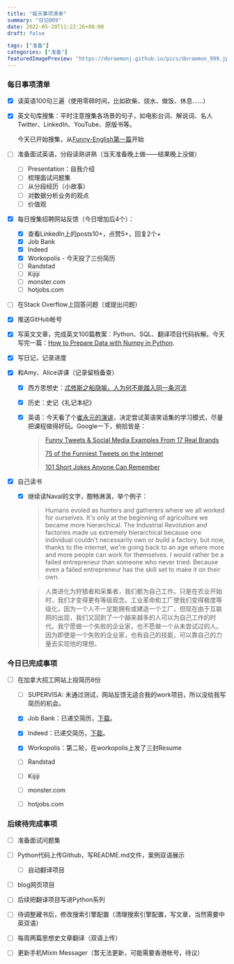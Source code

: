 ```yaml
---
title: "每天事项清单"
summary: "日记009"
date: 2022-05-20T11:22:26+08:00
draft: false

tags: ["准备"]
categories: ["准备"]
featuredImagePreview: "https://doraemonj.github.io/pics/doraemon_999.jpeg"
---
```


### 每日事项清单

-   [x] 读英语100句三遍（使用零碎时间，比如砍柴、烧水、做饭、休息……）

-   [x] 英文句库搜集：平时注意搜集各场景的句子，如电影台词、解说词、名人Twitter、LinkedIn、YouTube、原版书等。

    今天已开始搜集，从[Funny-English第一篇](https://doraemonj.github.io/zh-cn/funny_english_001/)开始

-   [ ] 准备面试英语，分段读熟讲熟（当天准备晚上做——结果晚上没做）

    -   [ ] Presentation：自我介绍
    -   [ ] 梳理面试问题集
    -   [ ] 从分段经历（小故事）
    -   [ ] 对数据分析业务的观点
    -   [ ] 价值观

-   [x] 每日搜集招聘网站反馈（今日增加后4个）：

    -   [x] 查看LinkedIn上的posts10+，点赞5+，回复2个+
    -   [x] Job Bank
    -   [x] Indeed
    -   [x] Workopolis - 今天投了三份简历
    -   [ ] Randstad
    -   [ ] Kijiji
    -   [ ] monster.com
    -   [ ] hotjobs.com

-   [ ] 在Stack Overflow上回答问题（或提出问题）

-   [x] 推送GitHub帐号

-   [x] 写英文文章，完成英文100篇教案：Python、SQL、翻译项目代码拆解。今天写完一篇：[How to Prepare Data with Numpy in Python](https://doraemonj.github.io/a_python_002/).

-   [x] 写日记，记录进度

-   [x] 和Amy、Alice讲课（记录留档备查）

    -   [x] 西方思想史：[忒修斯之船隐喻，人为何不能踏入同一条河流](https://www.ixigua.com/6956915456842138150?logTag=e7bd8727d2f212ac0492)

    -   [x] 历史：史记《礼记本纪》

    -   [x] 英语：今天看了个[崔永元的演讲](https://www.youtube.com/watch?v=IFWmlvojXLg)，决定尝试英语笑话集的学习模式，尽量把课程做得好玩。Google一下，俯拾皆是：

        >   [Funny Tweets & Social Media Examples From 17 Real Brands](https://blog.hubspot.com/marketing/funny-brands-social-media)
        >
        >   [75 of the Funniest Tweets on the Internet](https://www.rd.com/article/funny-tweets/)
        >
        >   [101 Short Jokes Anyone Can Remember](https://www.rd.com/list/short-jokes/)

        

-   [x] 自己读书

    -   [x] 继续读Naval的文字，酣畅淋漓，举个例子：

        >   Humans evoled as hunters and gatherers where we all worked for ourselves. It's only at the beginning of agriculture we became more hierarchical. The Industrial Revolution and factories made us extremely hierarchical because one individual couldn't necessarily own or build a factory, but now, thanks to the internet, we're going back to an age where more and more people can work for themselves. I would rather be a failed entrepreneur than someone who never tried. Because even a failed entrepreneur has the skill set to make it on their own.

        >   人类进化为狩猎者和采集者，我们都为自己工作。只是在农业开始时，我们才变得更有等级观念。工业革命和工厂使我们变得极度等级化，因为一个人不一定能拥有或建造一个工厂，但现在由于互联网的出现，我们又回到了一个越来越多的人可以为自己工作的时代。我宁愿做一个失败的企业家，也不愿做一个从未尝试过的人。因为即使是一个失败的企业家，也有自己的技能，可以靠自己的力量去实现他的理想。


### 今日已完成事项

-   [ ] 在加拿大招工网站上投简历8份

    -   [ ] SUPERVISA: 未通过测试，网站反馈无适合我的work项目，所以没给我写简历的机会。

    -   [x] Job Bank：已递交简历，[下载](https://doraemonj.github.io/docs/JobBank_Resume_20220519.rtf)。

    -   [x] Indeed：已递交简历，[下载](https://doraemonj.github.io/docs/Indeed_Resume_20220519.pdf)。

    -   [x] Workopolis：第二轮，在workopolis上发了三封Resume

    -   [ ] Randstad
    
    -   [ ] Kijiji
    
    -   [ ] monster.com

    -   [ ] hotjobs.com


### 后续待完成事项

-   [ ] 准备面试问题集
-   [ ] Python代码上传Github，写README.md文件，案例双语展示

    -   [ ] 自动翻译项目
-   [ ] blog网页项目
-   [ ] 后续把翻译项目写进Python系列

-   [ ] 待调整藏书后，修改搜索引擎配置（清理搜索引擎配置，写文章，当然需要中英双语）
-   [ ] 每周两篇思想史文章翻译（双语上传）

-   [ ] 更新手机Mixin Messager（暂无法更新，可能需要香港帐号，待议）

